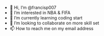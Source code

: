 - 👋 Hi, I’m @francisp007
- 👀 I’m interested in NBA & FIFA 
- 🌱 I’m currently learning coding start 
- 💞️ I’m looking to collaborate on more skill set 
- 📫 How to reach me on my email address

<!---
francisp007/francisp007 is a ✨ special ✨ repository because its `README.md` (this file) appears on your GitHub profile.
You can click the Preview link to take a look at your changes.
--->
